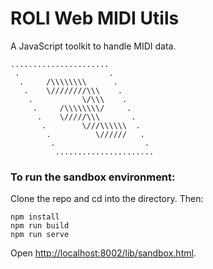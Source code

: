# ROLI Web MIDI Utils

A JavaScript toolkit to handle MIDI data.

```
......................
 .                    .
  .     /\\\\\\\\      .
   .    \////////\\\    .
    .           \/\\\    .
     .     /\\\\\\\\/     .
      .    \/////\\\       .
       .        \///\\\\\\  .
        .          \//////   .
         .                    .
          ......................
```

### To run the sandbox environment:

Clone the repo and cd into the directory. Then:

``` 
npm install
npm run build
npm run serve
```

Open <http://localhost:8002/lib/sandbox.html>.
